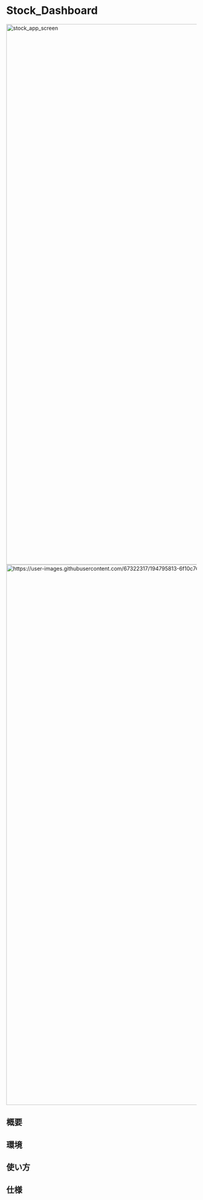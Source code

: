 # Stock_Dashboard


<img width="1429" alt="stock_app_screen" src="https://user-images.githubusercontent.com/67322317/194794859-76748823-6812-451c-9461-ae107b17e6e3.png">
<img width="1429" alt=https://user-images.githubusercontent.com/67322317/194795813-6f10c76d-ddbf-4ff8-ab23-847d06f01016.gif>



## 概要


## 環境


## 使い方


## 仕様


